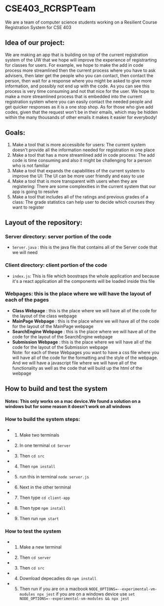 # CSE403_RCRSPTeam
We are a team of computer science students working on a Resilient Course Registration System for CSE 403


## Idea of our project: 
We are making an app that is building on top of the current registration system of the UW that we hope will improve the experience of registrarting for classes for users. For example, we hope to make the add in code process more streamlined then the current process where you have to ask advisers, then later get the people who you can contact, then contact the person, then wait for a response where you might be asked to give more information, and possibly not end up with the code. As you can see this process is very time consuming and not that nice for the user. We hope to make a more streamlined process that is embedded into the current registration system where you can easily contact the needed people and get quicker responses as it is a one stop shop. As for those who give add codes, given that the request won't be in their emails, which may be hidden within the many thousands of other emails it makes it easier for everybody! 


## Goals: 
1. Make a tool that is more accessibile for users: The current system doesn't provide all the information needed for registration in one place
2. Make a tool that has a more streamlined add in code process: The add code is time consuming and also it might be challenging for a person who is not familiar
3. Make a tool that expands the capabilities of the current system to improve the UI: The UI can be more user friendly and easy to use
4. Make a tool that is more transparent with users when they are registering: There are some complexities in the current system that our app is going to resolve
5. Make a tool that includes all of the ratings and previous grades of a class: The grade statistics can help user to decide which courses they want to register


## Layout of the repository:
###    Server directory: server portion of the code 
-  `Server.java` : this is the java file that contains all of the Server code that we will need
    
###    Client directory: client portion of the code 
-  `index.js`: This is file which boostraps the whole application and because it's a react application all the components will be loaded inside this file
###    Webpages: this is the place where we will have the layout of each of the pages
-  **Class Webpage** : this is the place where we will have all of the code for the layout of the class webpage <br/>
-  **MainPage Webpage** : this is the place where we will have all of the code for the layout of the MainPage webpage <br/>
-  **SearchEngine Webpage** : this is the place where we will have all of the code for the layout of the SearchEngine webpage <br/>
-  **Submission Webpage** : this is the place where we will have all of the code for the layout of the Submission webpage <br/>
      Note: for each of these Webpages you want to have a css file where you will have all of the code for the formatting and the 
        style of the webpage. And we will have a javascript file where we will have all of the functionality as well as the code 
        that will build up the html of the webpage 


## How to build and test the system 

#### Notes: This only works on a mac device.We found a solution on a windows but for some reason it doesn't work on all windows

### How to build the system steps:
- 1. Make two terminals 
- 2. In one terminal `cd Server`
- 3. Then `cd src`
- 4. Then `npm install`
- 5. run this in terminal `node server.js`
- 6. Next in the other terminal 
- 7. Then type `cd client-app`
- 8. Then type `npm install`
- 9. Then run `npm start`

### How to test the system 
- 1. Make a new terminal 
- 2. Then `cd server`
- 3. Then `cd src`
- 4. Download depecadies do `npm install`
- 5. Then run if you are on a macbook `NODE_OPTIONS=--experimental-vm-modules npx jest` if you are on a windows device use `set NODE_OPTIONS=--experimental-vm-modules && npx jest`
